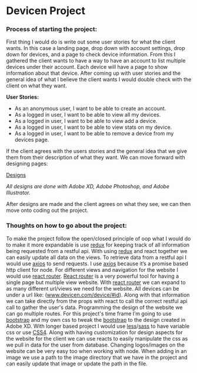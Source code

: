 # Devicen Project

### Process of starting the project:
First thing I would do is write out some user stories for what the client wants. In this case a landing page, drop down with account settings, drop down for devices, and a page to check device information. From this I gathered the client wants to have a way to have an account to list multiple devices under their account. Each device will have a page to show information about that device. After coming up with user stories and the general idea of what I believe the client wants I would double check with the client on what they want.

**User Stories:**
* As an anonymous user, I want to be able to create an account.
* As a logged in user, I want to be able to view all my devices.
* As a logged in user, I want to be able to view add a device.
* As a logged in user, I want to be able to view stats on my device.
* As a logged in user, I want to be able to remove a device from my devices page.

If the client agrees with the users stories and the general idea that we give them from their description of what they want. We can move forward with designing pages:

[comment]: <> (This is a comment, it will not be included)

[Designs](/designs/devicen.pdf)

*All designs are done with Adobe XD, Adobe Photoshop, and Adobe Illustrator.*


After designs are made and the client agrees on what they see, we can then move onto coding out the project.

### Thoughts on how to go about the project:

To make the project follow the open/closed principle of oop what I would do to make it more expandable is use [redux](https://redux.js.org/) for keeping track of all information being requested from a restful api. With using [redux](https://redux.js.org/) and react together we can easily update all data on the views. To retrieve data from a restful api I would use [axios](https://www.npmjs.com/package/axios) to send requests. I use [axios](https://www.npmjs.com/package/axios) because it’s a promise based http client for node. For different views and navigation for the website I would use [react router](https://reacttraining.com/react-router/). [React router](https://reacttraining.com/react-router/) is a very powerful tool for having a single page but multiple view website. With [react router](https://reacttraining.com/react-router/) we can expand to as many different url/views we need for the website. All devices can be under a url like: (www.devicen.com/device/#id). Along with that information we can take directly from the props with react to call the correct restful api call to gather the user's data. Programming the design of the website we can go multiple routes. For this project's time frame I’m going to use [bootstrap](https://getbootstrap.com/) and my own css to tweak the [bootstrap](https://getbootstrap.com/) to the design created in Adobe XD. With longer based project I would use [less](http://lesscss.org/)/[sass](http://sass-lang.com/) to have variable css or use [CSS4](http://css4.rocks/). Along with having customization for design aspects for the website for the client we can use reacts to easily manipulate the css as we pull in data for the user from database. Changing logos/images on the website can be very easy too when working with node. When adding in an image we use a path to the image directory that we have in the project and can easily update that image or update the path in the file.
